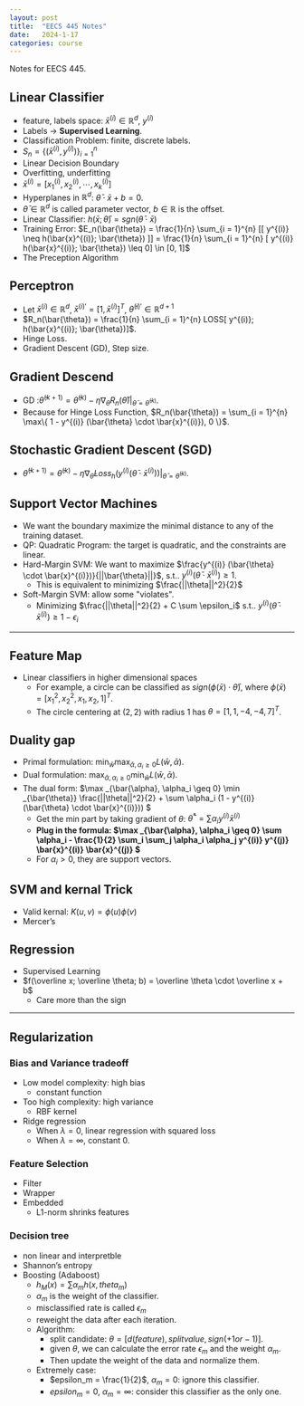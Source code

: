 ```yaml
---
layout: post
title:  "EECS 445 Notes"
date:   2024-1-17
categories: course
---
```


Notes for EECS 445.

<!-- more -->

## Linear Classifier

- feature, labels space: $\bar{x}^{(i)} \in \mathbb{R}^d$, $y^{(i)}$
- Labels -> **Supervised Learning**.
- Classification Problem: finite, discrete labels.
- $S_n = \{ (\bar{x}^{(i)}, y^{(i)}) \}_{i=1}^{n}$
- Linear Decision Boundary
- Overfitting, underfitting
- $\bar{x}^{(i)} = [x_{1}^{(i)}, x_{2}^{(i)}, \cdots, x_{k}^{(i)}]$
- Hyperplanes in $\mathbb{R}^d$: $\bar{\theta} \cdot \bar{x} + b = 0$.
- $\bar{\theta} \in \mathbb{R}^d$ is called parameter vector, $b \in \mathbb{R}$ is the offset.
- Linear Classifier: $h(\bar{x}; \bar{\theta}) = sgn(\bar{\theta} \cdot \bar{x})$
- Training Error: $E_n(\bar{\theta}) = \frac{1}{n} \sum_{i = 1}^{n} [[ y^{(i)} \neq h(\bar{x}^{(i)}; \bar{\theta}) ]] = \frac{1}{n} \sum_{i = 1}^{n} [ y^{(i)} h(\bar{x}^{(i)}; \bar{\theta}) \leq 0] \in [0, 1]$
- The Preception Algorithm

## Perceptron

- Let $\bar{x}^{(i)} \in \mathbb{R}^d$, $\bar{x}^{(i)'} = [1, \bar{x}^{(i)}]^T$, $\bar{\theta}^{(i)'} \in \mathbb{R}^{d+1}$
- $R_n(\bar{\theta}) = \frac{1}{n} \sum_{i = 1}^{n} LOSS[ y^{(i)}; h(\bar{x}^{(i)}; \bar{\theta})]$.
- Hinge Loss.
- Gradient Descent (GD), Step size.

## Gradient Descend

- GD :$\bar{\theta}^{(k+1)} = \bar{\theta}^{(k)} - \eta \nabla_{\bar{\theta}} R_n(\bar{\theta}) |_{\bar{\theta} = \bar{\theta}^{(k)}}$.
- Because for Hinge Loss Function, $R_n(\bar{\theta}) = \sum_{i = 1}^{n} \max\{ 1 - y^{(i)} (\bar{\theta} \cdot \bar{x}^{(i)}), 0 \}$.

## Stochastic Gradient Descent (SGD)

- $\bar{\theta}^{(k+1)} = \bar{\theta}^{(k)} - \eta \nabla_{\bar{\theta}} Loss_h(y^{(i)} (\bar{\theta} \cdot \bar{x}^{(i)})) |_{\bar{\theta} = \bar{\theta}^{(k)}}$.

## Support Vector Machines

- We want the boundary maximize the minimal distance to any of the training dataset.
- QP: Quadratic Program: the target is quadratic, and the constraints are linear.
- Hard-Margin SVM: We want to maximize $\frac{y^{(i)} (\bar{\theta} \cdot \bar{x}^{(i)})}{||\bar{\theta}||}$, s.t.. $y^{(i)} (\bar{\theta} \cdot \bar{x}^{(i)}) \geq 1$.
  - This is equivalent to minimizing $\frac{||\theta||^2}{2}$
- Soft-Margin SVM: allow some "violates".
  - Minimizing $\frac{||\theta||^2}{2} + C \sum \epsilon_i$ s.t.. $y^{(i)} (\bar{\theta} \cdot \bar{x}^{(i)}) \geq 1 - \epsilon_i$

---

## Feature Map

- Linear classifiers in higher dimensional spaces
  - For example, a circle can be classified as $sign(\phi(\bar{x})\cdot \bar{\theta})$, where $\phi(\bar{x}) = [x_1^2, x_2^2, x_1, x_2, 1]^T$.
  - The circle centering at $(2, 2)$ with radius 1 has $\theta = [1, 1, -4, -4, 7]^T$.

## Duality gap

- Primal formulation: $\min _{\bar{w}} \max _{\bar{\alpha}, \alpha_i \geq 0} L(\bar{w}, \bar{\alpha})$.
- Dual formulation: $\max _{\bar{\alpha}, \alpha_i \geq 0} \min _{\bar{w}} L(\bar{w}, \bar{\alpha})$.
- The dual form: $\max _{\bar{\alpha}, \alpha_i \geq 0} \min _{\bar{\theta}} \frac{||\theta||^2}{2} + \sum \alpha_i (1 - y^{(i)} (\bar{\theta} \cdot \bar{x}^{(i)})) $
  - Get the min part by taking gradient of $\theta$: $\bar{\theta}^* = \sum \alpha_i y^{(i)} \bar{x}^{(i)}$
  - **Plug in the formula: $\max _{\bar{\alpha}, \alpha_i \geq 0} \sum \alpha_i - \frac{1}{2} \sum_i \sum_j \alpha_i \alpha_j y^{(i)} y^{(j)} \bar{x}^{(i)} \bar{x}^{(j)} $**
  - For $\alpha_i > 0$, they are support vectors.

## SVM and kernal Trick

- Valid kernal: $K(u, v) = \phi(u) \phi(v)$
- Mercer’s

## Regression

- Supervised Learning
- $f(\overline x; \overline \theta; b) = \overline \theta \cdot \overline x + b$
  - Care more than the sign

---

## Regularization

### Bias and Variance tradeoff

- Low model complexity: high bias
  - constant function
- Too high complexity: high variance
  - RBF kernel
- Ridge regression
  - When $\lambda = 0$, linear regression with squared loss
  - When $\lambda = \infty$, constant 0.

### Feature Selection

- Filter
- Wrapper
- Embedded
  - L1-norm shrinks features

### Decision tree

- non linear and interpretble
- Shannon’s entropy
- Boosting (Adaboost)
  - $h_M(x) = \sum \alpha_m h(x, theta_m)$
  - $\alpha_m$ is the weight of the classifier.
  - misclassified rate is called $\epsilon_m$
  - reweight the data after each iteration.
  - Algorithm:
    - split candidate: $\theta = [d (feature), split value, sign (+1 or -1)]$.
    - given $\theta$, we can calculate the error rate $\epsilon_m$ and the weight $\alpha_m$.
    - Then update the weight of the data and normalize them.
  - Extremely case:
    - $epsilon_m = \frac{1}{2}$, $\alpha_m = 0$: ignore this classifier.
    - $epsilon_m = 0$, $\alpha_m = \infty$: consider this classifier as the only one.
